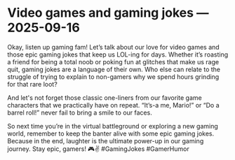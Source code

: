 # Video games and gaming jokes — 2025-09-16

Okay, listen up gaming fam! Let’s talk about our love for video games and those epic gaming jokes that keep us LOL-ing for days. Whether it’s roasting a friend for being a total noob or poking fun at glitches that make us rage quit, gaming jokes are a language of their own. Who else can relate to the struggle of trying to explain to non-gamers why we spend hours grinding for that rare loot?

And let's not forget those classic one-liners from our favorite game characters that we practically have on repeat. “It’s-a me, Mario!” or “Do a barrel roll!” never fail to bring a smile to our faces.

So next time you’re in the virtual battleground or exploring a new gaming world, remember to keep the banter alive with some epic gaming jokes. Because in the end, laughter is the ultimate power-up in our gaming journey. Stay epic, gamers! 🎮✌️ #GamingJokes #GamerHumor